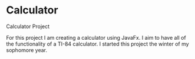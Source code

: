 # Calculator
Calculator Project


For this project I am creating a calculator using JavaFx. I aim to have all of the functionality of a TI-84 calculator. I started this project the winter of my sophomore year. 
